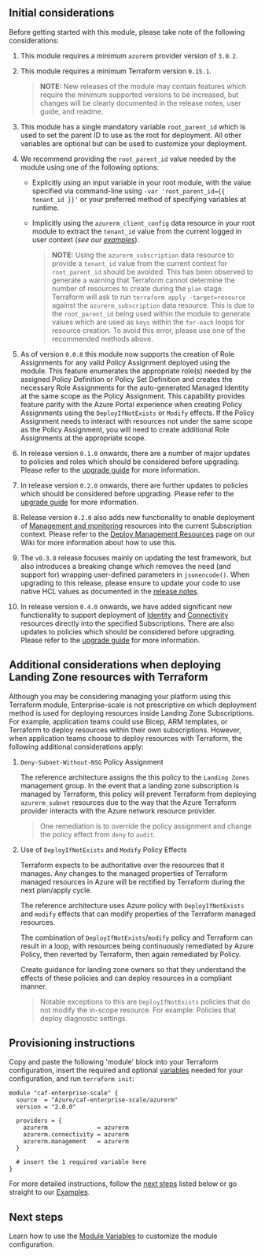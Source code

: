 ## Initial considerations

Before getting started with this module, please take note of the following considerations:

1. This module requires a minimum `azurerm` provider version of `3.0.2`.

1. This module requires a minimum Terraform version `0.15.1`.

    > **NOTE:** New releases of the module may contain features which require the minimum supported versions to be increased, but changes will be clearly documented in the release notes, user guide, and readme.

1. This module has a single mandatory variable `root_parent_id` which is used to set the parent ID to use as the root for deployment. All other variables are optional but can be used to customize your deployment.

1. We recommend providing the `root_parent_id` value needed by the module using one of the following options:
    - Explicitly using an input variable in your root module, with the value specified via command-line using `-var 'root_parent_id={{ tenant_id }}'` or your preferred method of specifying variables at runtime.
    - Implicitly using the `azurerm_client_config` data resource in your root module to extract the `tenant_id` value from the current logged in user context (_see our [examples](./Examples)_).

      > **NOTE:** Using the `azurerm_subscription` data resource to provide a `tenant_id` value from the current context for `root_parent_id` should be avoided. This has been observed to generate a warning that Terraform cannot determine the number of resources to create during the `plan` stage.
      > Terraform will ask to run `terraform apply -target=resource` against the `azurerm_subscription` data resource. This is due to the `root_parent_id` being used within the module to generate values which are used as `keys` within the `for-each` loops for resource creation. To avoid this error, please use one of the recommended methods above.

1. As of version `0.0.8` this module now supports the creation of Role Assignments for any valid Policy Assignment deployed using the module.
This feature enumerates the appropriate role(s) needed by the assigned Policy Definition or Policy Set Definition and creates the necessary Role Assignments for the auto-generated Managed Identity at the same scope as the Policy Assignment.
This capability provides feature parity with the Azure Portal experience when creating Policy Assignments using the `DeployIfNotExists` or `Modify` effects.
If the Policy Assignment needs to interact with resources not under the same scope as the Policy Assignment, you will need to create additional Role Assignments at the appropriate scope.

1. In release version `0.1.0` onwards, there are a number of major updates to policies and roles which should be considered before upgrading.
Please refer to the [upgrade guide][wiki_upgrade_from_v0_0_8_to_v0_1_0] for more information.

1. In release version `0.2.0` onwards, there are further updates to policies which should be considered before upgrading.
Please refer to the [upgrade guide][wiki_upgrade_from_v0_1_2_to_v0_2_0] for more information.

1. Release version `0.2.0` also adds new functionality to enable deployment of [Management and monitoring][ESLZ-Management] resources into the current Subscription context.
Please refer to the [Deploy Management Resources][wiki_management_resources] page on our Wiki for more information about how to use this.

1. The `v0.3.0` release focuses mainly on updating the test framework, but also introduces a breaking change which removes the need (and support for) wrapping user-defined parameters in `jsonencode()`.
When upgrading to this release, please ensure to update your code to use native HCL values as documented in the [release notes](https://github.com/Azure/terraform-azurerm-caf-enterprise-scale/releases/tag/v0.3.0).

1. In release version `0.4.0` onwards, we have added significant new functionality to support deployment of [Identity][wiki_identity_resources] and [Connectivity][wiki_connectivity_resources] resources directly into the specified Subscriptions.
There are also updates to policies which should be considered before upgrading.
Please refer to the [upgrade guide][wiki_upgrade_from_v0_3_3_to_v0_4_0] for more information.

## Additional considerations when deploying Landing Zone resources with Terraform

Although you may be considering managing your platform using this Terraform module, Enterprise-scale is not prescriptive on which deployment method is used for deploying resources inside Landing Zone Subscriptions.
For example, application teams could use Bicep, ARM templates, or Terraform to deploy resources within their own subscriptions.
However, when application teams choose to deploy resources with Terraform, the following additional considerations apply:

1. `Deny-Subnet-Without-NSG` Policy Assignment

    The reference architecture assigns the this policy to the `Landing Zones` management group.
    In the event that a landing zone subscription is managed by Terraform, this policy will prevent Terraform from deploying `azurerm_subnet` resources due to the way that the Azure Terraform provider interacts with the Azure network resource provider.

    > One remediation is to override the policy assignment and change the policy effect from `deny` to `audit`.

1. Use of `DeployIfNotExists` and `Modify` Policy Effects

    Terraform expects to be authoritative over the resources that it manages.
    Any changes to the managed properties of Terraform managed resources in Azure will be rectified by Terraform during the next plan/apply cycle.

    The reference architecture uses Azure policy with `DeployIfNotExists` and `modify` effects that can modify properties of the Terraform managed resources.

    The combination of `DeployIfNotExists`/`modify` policy and Terraform can result in a loop, with resources being continuously remediated by Azure Policy, then reverted by Terraform, then again remediated by Policy.

    Create guidance for landing zone owners so that they understand the effects of these policies and can deploy resources in a compliant manner.

    > Notable exceptions to this are `DeployIfNotExists` policies that do not modify the in-scope resource. For example: Policies that deploy diagnostic settings.

## Provisioning instructions

Copy and paste the following 'module' block into your Terraform configuration, insert the required and optional [variables](%5BUser-Guide%5D-Module-Variables) needed for your configuration, and run `terraform init`:

```hcl
module "caf-enterprise-scale" {
  source  = "Azure/caf-enterprise-scale/azurerm"
  version = "2.0.0"

  providers = {
    azurerm              = azurerm
    azurerm.connectivity = azurerm
    azurerm.management   = azurerm
  }

  # insert the 1 required variable here
}
```

For more detailed instructions, follow the [next steps](#next-steps) listed below or go straight to our [Examples](./Examples).

## Next steps

Learn how to use the [Module Variables](%5BUser-Guide%5D-Module-Variables) to customize the module configuration.

[//]: # "************************"
[//]: # "INSERT LINK LABELS BELOW"
[//]: # "************************"

[ESLZ-Management]: https://docs.microsoft.com/azure/cloud-adoption-framework/ready/enterprise-scale/management-and-monitoring

[wiki_management_resources]:                  ./%5BUser-Guide%5D-Management-Resources "Wiki - Management Resources"
[wiki_connectivity_resources]:                ./%5BUser-Guide%5D-Connectivity-Resources "Wiki - Connectivity Resources"
[wiki_identity_resources]:                    ./%5BUser-Guide%5D-Identity-Resources "Wiki - Identity Resources"
[wiki_upgrade_from_v0_0_8_to_v0_1_0]:         ./%5BUser-Guide%5D-Upgrade-from-v0.0.8-to-v0.1.0 "Wiki - Upgrade from v0.0.8 to v0.1.0"
[wiki_upgrade_from_v0_1_2_to_v0_2_0]:         ./%5BUser-Guide%5D-Upgrade-from-v0.1.2-to-v0.2.0 "Wiki - Upgrade from v0.1.2 to v0.2.0"
[wiki_upgrade_from_v0_3_3_to_v0_4_0]:         ./%5BUser-Guide%5D-Upgrade-from-v0.3.3-to-v0.4.0 "Wiki - Upgrade from v0.3.3 to v0.4.0"
